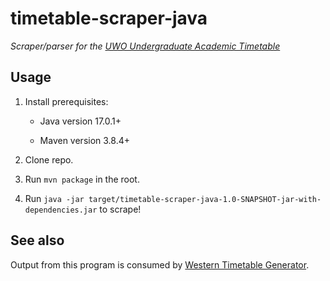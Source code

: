# timetable-scraper-java

*Scraper/parser for the [UWO Undergraduate Academic Timetable](http://studentservices.uwo.ca/secure/timetables/mastertt/ttindex.cfm)*


## Usage

1. Install prerequisites:

	* Java version 17.0.1+

	* Maven version 3.8.4+

2. Clone repo.

3.  Run `mvn package` in the root.

4. Run `java -jar target/timetable-scraper-java-1.0-SNAPSHOT-jar-with-dependencies.jar` to scrape!

## See also

Output from this program is consumed by [Western Timetable Generator](https://github.com/shrumit/Western-Timetable-Maker).
